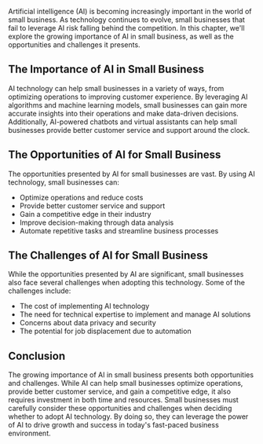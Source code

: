 

Artificial intelligence (AI) is becoming increasingly important in the world of small business. As technology continues to evolve, small businesses that fail to leverage AI risk falling behind the competition. In this chapter, we'll explore the growing importance of AI in small business, as well as the opportunities and challenges it presents.

The Importance of AI in Small Business
--------------------------------------

AI technology can help small businesses in a variety of ways, from optimizing operations to improving customer experience. By leveraging AI algorithms and machine learning models, small businesses can gain more accurate insights into their operations and make data-driven decisions. Additionally, AI-powered chatbots and virtual assistants can help small businesses provide better customer service and support around the clock.

The Opportunities of AI for Small Business
------------------------------------------

The opportunities presented by AI for small businesses are vast. By using AI technology, small businesses can:

* Optimize operations and reduce costs
* Provide better customer service and support
* Gain a competitive edge in their industry
* Improve decision-making through data analysis
* Automate repetitive tasks and streamline business processes

The Challenges of AI for Small Business
---------------------------------------

While the opportunities presented by AI are significant, small businesses also face several challenges when adopting this technology. Some of the challenges include:

* The cost of implementing AI technology
* The need for technical expertise to implement and manage AI solutions
* Concerns about data privacy and security
* The potential for job displacement due to automation

Conclusion
----------

The growing importance of AI in small business presents both opportunities and challenges. While AI can help small businesses optimize operations, provide better customer service, and gain a competitive edge, it also requires investment in both time and resources. Small businesses must carefully consider these opportunities and challenges when deciding whether to adopt AI technology. By doing so, they can leverage the power of AI to drive growth and success in today's fast-paced business environment.
